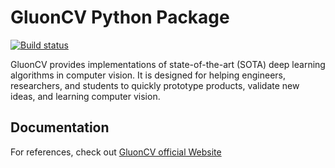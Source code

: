 GluonCV Python Package
======================

[![Build status](https://ci.appveyor.com/api/projects/status/d45fowwilrk2rcvr/branch/master?svg=true)](https://ci.appveyor.com/project/zhreshold/gluoncv-distro/branch/master)

GluonCV provides implementations of state-of-the-art (SOTA) deep learning algorithms in computer vision. It is designed for helping engineers, researchers, and students to quickly prototype products, validate new ideas, and learning computer vision.

Documentation
------------

For references, check out [GluonCV official Website](http://gluon-cv.mxnet.io/)
